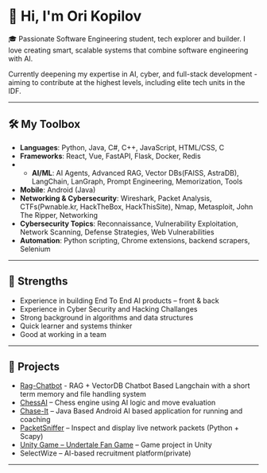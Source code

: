 # 👋 Hi, I'm Ori Kopilov

🎓 Passionate Software Engineering student, tech explorer and builder. I love creating smart, scalable systems that combine software engineering with AI.

Currently deepening my expertise in AI, cyber, and full-stack development - aiming to contribute at the highest levels, including elite tech units in the IDF.

---

## 🛠️ My Toolbox

- **Languages**: Python, Java, C#, C++, JavaScript, HTML/CSS, C
- **Frameworks**: React, Vue, FastAPI, Flask, Docker, Redis
- - **AI/ML**:  AI Agents, Advanced RAG, Vector DBs(FAISS, AstraDB), LangChain, LanGraph, Prompt Engineering, Memorization, Tools
- **Mobile**: Android (Java)
- **Networking & Cybersecurity**: Wireshark, Packet Analysis, CTFs(Pwnable.kr, HackTheBox, HackThisSite), Nmap, Metasploit, John The Ripper, Networking
- **Cybersecurity Topics**: Reconnaissance, Vulnerability Exploitation, Network Scanning, Defense Strategies, Web Vulnerabilities
- **Automation**: Python scripting, Chrome extensions, backend scrapers, Selenium

---

## 🧠 Strengths

- Experience in building End To End AI products – front & back
- Experience in Cyber Security and Hacking Challanges
- Strong background in algorithms and data structures
- Quick learner and systems thinker
- Good at working in a team

---

## 🔗 Projects

- [Rag-Chatbot](https://github.com/Orikopilov2007/RAG-ChatBot) - RAG + VectorDB Chatbot Based Langchain with a short term memory and file handling system
- [ChessAI](https://github.com/Arad05/ChessAI) – Chess engine using AI logic and move evaluation
- [Chase-It](https://github.com/Orikopilov2007/Chase-It) – Java Based Android AI based application for running and coaching
- [PacketSniffer](https://github.com/Orikopilov2007/PacketSniffer) – Inspect and display live network packets (Python + Scapy)
- [Unity Game – Undertale Fan Game](https://github.com/Orikopilov2007/Unity-Game-Undertale-Fun-Game) – Game project in Unity
- SelectWize – AI-based recruitment platform(private)

---
